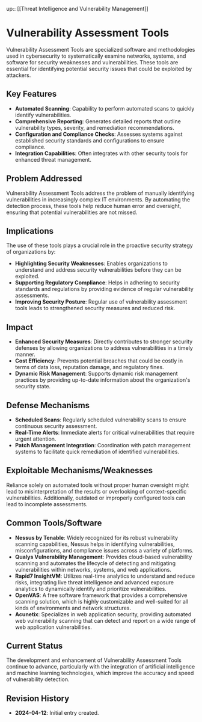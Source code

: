 up:: [[Threat Intelligence and Vulnerability Management]]
# Vulnerability Assessment Tools

Vulnerability Assessment Tools are specialized software and methodologies used in cybersecurity to systematically examine networks, systems, and software for security weaknesses and vulnerabilities. These tools are essential for identifying potential security issues that could be exploited by attackers.

## Key Features

- **Automated Scanning**: Capability to perform automated scans to quickly identify vulnerabilities.
- **Comprehensive Reporting**: Generates detailed reports that outline vulnerability types, severity, and remediation recommendations.
- **Configuration and Compliance Checks**: Assesses systems against established security standards and configurations to ensure compliance.
- **Integration Capabilities**: Often integrates with other security tools for enhanced threat management.

## Problem Addressed

Vulnerability Assessment Tools address the problem of manually identifying vulnerabilities in increasingly complex IT environments. By automating the detection process, these tools help reduce human error and oversight, ensuring that potential vulnerabilities are not missed.

## Implications

The use of these tools plays a crucial role in the proactive security strategy of organizations by:

- **Highlighting Security Weaknesses**: Enables organizations to understand and address security vulnerabilities before they can be exploited.
- **Supporting Regulatory Compliance**: Helps in adhering to security standards and regulations by providing evidence of regular vulnerability assessments.
- **Improving Security Posture**: Regular use of vulnerability assessment tools leads to strengthened security measures and reduced risk.

## Impact

- **Enhanced Security Measures**: Directly contributes to stronger security defenses by allowing organizations to address vulnerabilities in a timely manner.
- **Cost Efficiency**: Prevents potential breaches that could be costly in terms of data loss, reputation damage, and regulatory fines.
- **Dynamic Risk Management**: Supports dynamic risk management practices by providing up-to-date information about the organization's security state.

## Defense Mechanisms

- **Scheduled Scans**: Regularly scheduled vulnerability scans to ensure continuous security assessment.
- **Real-Time Alerts**: Immediate alerts for critical vulnerabilities that require urgent attention.
- **Patch Management Integration**: Coordination with patch management systems to facilitate quick remediation of identified vulnerabilities.

## Exploitable Mechanisms/Weaknesses

Reliance solely on automated tools without proper human oversight might lead to misinterpretation of the results or overlooking of context-specific vulnerabilities. Additionally, outdated or improperly configured tools can lead to incomplete assessments.

## Common Tools/Software

- **Nessus by Tenable**: Widely recognized for its robust vulnerability scanning capabilities, Nessus helps in identifying vulnerabilities, misconfigurations, and compliance issues across a variety of platforms.
- **Qualys Vulnerability Management**: Provides cloud-based vulnerability scanning and automates the lifecycle of detecting and mitigating vulnerabilities within networks, systems, and web applications.
- **Rapid7 InsightVM**: Utilizes real-time analytics to understand and reduce risks, integrating live threat intelligence and advanced exposure analytics to dynamically identify and prioritize vulnerabilities.
- **OpenVAS**: A free software framework that provides a comprehensive scanning solution, which is highly customizable and well-suited for all kinds of environments and network structures.
- **Acunetix**: Specializes in web application security, providing automated web vulnerability scanning that can detect and report on a wide range of web application vulnerabilities.

## Current Status

The development and enhancement of Vulnerability Assessment Tools continue to advance, particularly with the integration of artificial intelligence and machine learning technologies, which improve the accuracy and speed of vulnerability detection.

## Revision History

- **2024-04-12**: Initial entry created.